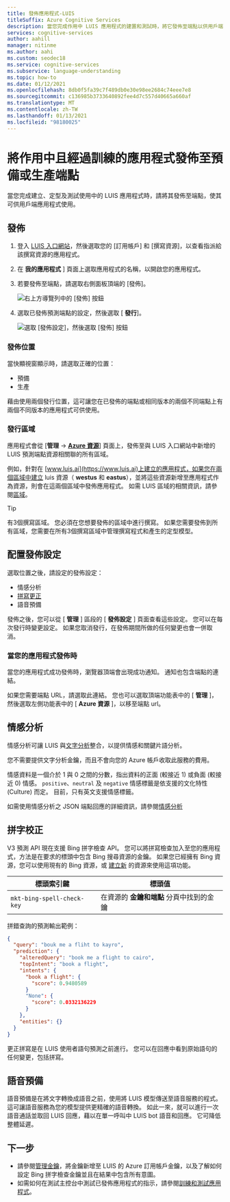 ```yaml
---
title: 發佈應用程式-LUIS
titleSuffix: Azure Cognitive Services
description: 當您完成作用中 LUIS 應用程式的建置和測試時，將它發佈至端點以供用戶端應用程式使用。
services: cognitive-services
author: aahill
manager: nitinme
ms.author: aahi
ms.custom: seodec18
ms.service: cognitive-services
ms.subservice: language-understanding
ms.topic: how-to
ms.date: 01/12/2021
ms.openlocfilehash: 8db0f5fa39c7f489db0e30e98ee2684c74eee7e8
ms.sourcegitcommit: c136985b3733640892fee4d7c557d40665a660af
ms.translationtype: MT
ms.contentlocale: zh-TW
ms.lasthandoff: 01/13/2021
ms.locfileid: "98180025"
---
```

# <a name="publish-your-active-trained-app-to-a-staging-or-production-endpoint"></a>將作用中且經過訓練的應用程式發佈至預備或生產端點

當您完成建立、定型及測試使用中的 LUIS 應用程式時，請將其發佈至端點，使其可供用戶端應用程式使用。

## <a name="publishing"></a>發佈
1. 登入 [LUIS 入口網站](https://www.luis.ai)，然後選取您的 [訂用帳戶] 和 [撰寫資源]，以查看指派給該撰寫資源的應用程式。
1. 在 **我的應用程式** ] 頁面上選取應用程式的名稱，以開啟您的應用程式。
1. 若要發佈至端點，請選取右側面板頂端的 [發佈]。

    ![右上方導覽列中的 [發佈] 按鈕](./media/luis-how-to-publish-app/publish-top-nav-bar.png)

1. 選取已發佈預測端點的設定，然後選取 [ **發行**]。

    ![選取 [發佈設定]，然後選取 [發佈] 按鈕](./media/luis-how-to-publish-app/publish-pop-up.png)

### <a name="publishing-slots"></a>發佈位置

當快顯視窗顯示時，請選取正確的位置：

* 預備
* 生產

藉由使用兩個發行位置，這可讓您在已發佈的端點或相同版本的兩個不同端點上有兩個不同版本的應用程式可供使用。

### <a name="publishing-regions"></a>發行區域

應用程式會從 [**管理**  ->  **[Azure 資源](luis-how-to-azure-subscription.md#assign-a-resource-to-an-app)**] 頁面上，發佈至與 LUIS 入口網站中新增的 LUIS 預測端點資源相關聯的所有區域。

例如，針對在 [www.luis.ai](https://www.luis.ai)上建立的應用程式，如果您在兩個區域中建立 luis 資源（ **westus** 和 **eastus**），並將這些資源新增至應用程式作為資源，則會在這兩個區域中發佈應用程式。 如需 LUIS 區域的相關資訊，請參閱[區域](luis-reference-regions.md)。

> [!TIP]
> 有3個撰寫區域。 您必須在您想要發佈的區域中進行撰寫。 如果您需要發佈到所有區域，您需要在所有3個撰寫區域中管理撰寫程式和產生的定型模型。


## <a name="configuring-publish-settings"></a>配置發佈設定

選取位置之後，請設定的發佈設定：

* 情感分析
* [拼寫更正](luis-tutorial-bing-spellcheck.md)
* 語音預備

發佈之後，您可以從 [ **管理** ] 區段的 [ **發佈設定** ] 頁面查看這些設定。 您可以在每次發行時變更設定。 如果您取消發行，在發佈期間所做的任何變更也會一併取消。

### <a name="when-your-app-is-published"></a>當您的應用程式發佈時

當您的應用程式成功發佈時，瀏覽器頂端會出現成功通知。 通知也包含端點的連結。

如果您需要端點 URL，請選取此連結。 您也可以選取頂端功能表中的 [ **管理** ]，然後選取左側功能表中的 [ **Azure 資源** ]，以移至端點 url。

## <a name="sentiment-analysis"></a>情感分析

<a name="enable-sentiment-analysis"></a>

情感分析可讓 LUIS 與[文字分析](https://azure.microsoft.com/services/cognitive-services/text-analytics/)整合，以提供情感和關鍵片語分析。

您不需要提供文字分析金鑰，而且不會向您的 Azure 帳戶收取此服務的費用。

情感資料是一個介於 1 與 0 之間的分數，指出資料的正面 (較接近 1) 或負面 (較接近 0) 情感。 `positive`、`neutral` 及 `negative` 情感標籤是依支援的文化特性 (Culture) 而定。 目前，只有英文支援情感標籤。

如需使用情感分析之 JSON 端點回應的詳細資訊，請參閱[情感分析](luis-reference-prebuilt-sentiment.md)

## <a name="spelling-correction"></a>拼字校正

V3 預測 API 現在支援 Bing 拼字檢查 API。 您可以將拼寫檢查加入至您的應用程式，方法是在要求的標頭中包含 Bing 搜尋資源的金鑰。 如果您已經擁有 Bing 資源，您可以使用現有的 Bing 資源，或 [建立新](https://portal.azure.com/#create/Microsoft.BingSearch) 的資源來使用這項功能。 

|標頭索引鍵|標頭值|
|--|--|
|`mkt-bing-spell-check-key`|在資源的 **金鑰和端點** 分頁中找到的金鑰|

拼錯查詢的預測輸出範例：

```json
{
  "query": "bouk me a fliht to kayro",
  "prediction": {
    "alteredQuery": "book me a flight to cairo",
    "topIntent": "book a flight",
    "intents": {
      "book a flight": {
        "score": 0.9480589
      }
      "None": {
        "score": 0.0332136229
      }
    },
    "entities": {}
  }
}
```

更正拼寫是在 LUIS 使用者語句預測之前進行。 您可以在回應中看到原始語句的任何變更，包括拼寫。

## <a name="speech-priming"></a>語音預備

語音預備是在將文字轉換成語音之前，使用將 LUIS 模型傳送至語音服務的程式。 這可讓語音服務為您的模型提供更精確的語音轉換。 如此一來，就可以進行一次語音通話並取回 LUIS 回應，藉以在單一呼叫中 LUIS bot 語音和回應。 它可降低整體延遲。

## <a name="next-steps"></a>下一步

* 請參閱[管理金鑰](./luis-how-to-azure-subscription.md)，將金鑰新增至 LUIS 的 Azure 訂用帳戶金鑰，以及了解如何設定 Bing 拼字檢查金鑰並且在結果中包含所有意圖。
* 如需如何在測試主控台中測試已發佈應用程式的指示，請參閱[訓練和測試應用程式](luis-interactive-test.md)。

